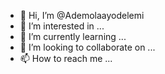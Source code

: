 - 👋 Hi, I’m @Ademolaayodelemi
- 👀 I’m interested in ...
- 🌱 I’m currently learning ...
- 💞️ I’m looking to collaborate on ...
- 📫 How to reach me ...

<!---
Ademolaayodelemi/Ademolaayodelemi is a ✨ special ✨ repository because its `README.md` (this file) appears on your GitHub profile.
You can click the Preview link to take a look at your changes.
--->
